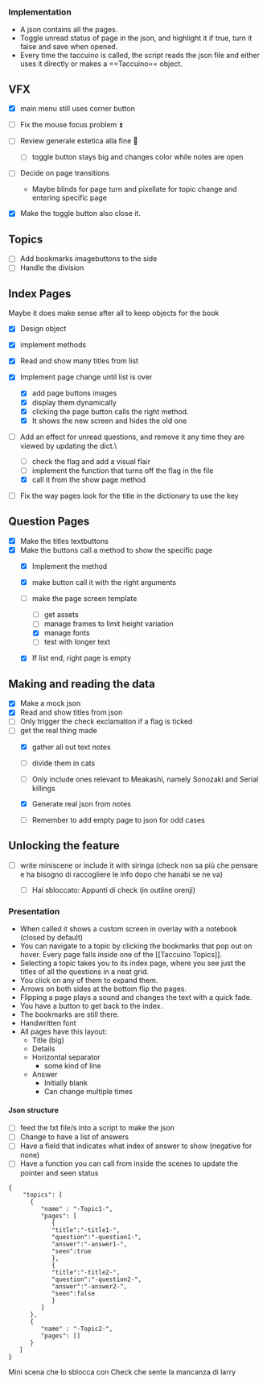 
### Implementation
- A json contains all the pages.
- Toggle unread status of page in the json, and highlight it if true, turn it false and save when opened.
- Every time the taccuino is called, the script reads the json file and either uses it directly or makes a ==Taccuino== object.

## VFX
- [x] main menu still uses corner button
- [ ] Fix the mouse focus problem ⏫ 
- [ ] Review generale estetica alla fine 🔽 
	- [ ] toggle button stays big and changes color while notes are open
- [ ] Decide on page transitions
	- Maybe blinds for page turn and pixellate for topic change and entering specific page
- [x] Make the toggle button also close it.




## Topics
- [ ] Add bookmarks imagebuttons to the side
- [ ] Handle the division

## Index Pages
Maybe it does make sense after all to keep objects for the book

- [x] Design object
- [x] implement methods

- [x] Read and show many titles from list
- [x] Implement page change until list is over
	- [x] add page buttons images
	- [x] display them dynamically
	- [x] clicking the page button calls the right method.
	- [x] It shows the new screen and hides the old one
- [ ] Add an effect for unread questions, and remove it any time they are viewed by updating the dict.\
	- [ ] check the flag and add a visual flair
	- [ ] implement the function that turns off the flag in the file
	- [x] call it from the show page method
- [ ] Fix the way pages look for the title in the dictionary to use the key
## Question Pages
- [x] Make the titles textbuttons
- [x] Make the buttons call a method to show the specific page
	- [x] Implement the method
	- [x] make button call it with the right arguments
	- [ ] make the page screen template
		- [ ] get assets
		- [ ] manage frames to limit height variation
		- [x] manage fonts
		- [ ] test with longer text
	- [x] If list end, right page is empty


## Making and reading the data
- [x] Make  a mock json
- [x] Read and show titles from json
- [ ] Only trigger the check exclamation if a flag is ticked
- [ ] get the real thing made
	- [x] gather all out text notes
	- [ ] divide them in cats
	- [ ] Only include ones relevant to Meakashi, namely Sonozaki and Serial killings
	- [x] Generate real json from notes
	- [ ] Remember to add empty page to json for odd cases


## Unlocking the feature
- [ ] write miniscene or include it with siringa (check non sa più che pensare e ha bisogno di raccogliere le info dopo che hanabi se ne va)
	- [ ] Hai sbloccato: Appunti di check (in outline orenji)






### Presentation
- When called it shows a custom screen in overlay with a notebook (closed by default)
- You can navigate to a topic by clicking the bookmarks that pop out on hover. Every page falls inside one of the [[Taccuino Topics]].
- Selecting a topic takes you to its index page, where you see just the titles of all the questions in a neat grid.
- You click on any of them to expand them.
- Arrows on both sides at the bottom flip the pages.
- Flipping a page plays a sound and changes the text with a quick fade.
- You have a button to get back to the index.
- The bookmarks are still there.
- Handwritten font
- All pages have this layout: 
	- Title (big)
	- Details
	- Horizontal separator
		- some kind of line
	- Answer
		- Initially blank
		- Can change multiple times



#### Json structure
- [ ] feed the txt file/s into a script to make the json
- [ ] Change to have a list of answers
- [ ] Have a field that indicates what index of answer to show (negative for none)
- [ ] Have a function you can call from inside the scenes to update the pointer and seen status
```Taccuino
{  
    "topics": [  
      {  
         "name" : "-Topic1-",  
         "pages": [  
            {  
            "title":"-title1-",  
            "question":"-question1-",  
            "answer":"-answer1-",  
            "seen":true  
            },  
            {  
            "title":"-title2-",  
            "question":"-question2-",  
            "answer":"-answer2-",  
            "seen":false  
            }  
         ]  
      },  
      {  
         "name" : "-Topic2-",  
         "pages": []  
      }  
   ]  
}
```



Mini scena che lo sblocca con Check che sente la mancanza di larry

